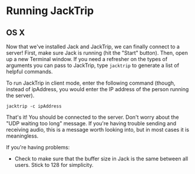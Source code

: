 # Running JackTrip
## OS X

Now that we've installed Jack and JackTrip, we can finally connect to a server! First, make sure Jack is running (hit the "Start" button). Then, open up a new Terminal window. If you need a refresher on the types of arguments you can pass to JackTrip, type `jacktrip` to generate a list of helpful commands.

To run JackTrip in client mode, enter the following command (though, instead of ipAddress, you would enter the IP address of the person running the server).
```
jacktrip -c ipAddress
```
That's it! You should be connected to the server. Don't worry about the "UDP waiting too long" message. If you're having trouble sending and receiving audio, this is a message worth looking into, but in most cases it is meaningless.

If you're having problems:
- Check to make sure that the buffer size in Jack is the same between all users. Stick to 128 for simplicity.


